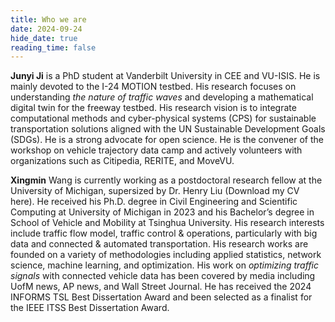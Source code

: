 ```yaml
---
title: Who we are
date: 2024-09-24
hide_date: true
reading_time: false
---
```

<!-- 
<style>
body {
  font-size: 18px;
}

h1 {
  font-size: 20px;
}

h2 {
  font-size: 18px;
}
h3 {
  font-size: 16px;
}
p {
  font-size: 16px;
}
/* Style for ordered lists */
ol {
  font-size: 16px;
  line-height: 1.6;
}

/* Style for unordered lists */
ul {
  font-size: 16px;
  line-height: 1.6;
}

/* Style for list items */
li {
  margin-bottom: 10px;
}
</style> -->

**Junyi Ji** is a PhD student at Vanderbilt University in CEE and VU-ISIS. He is mainly devoted to the I-24 MOTION testbed. His research focuses on understanding *the nature of traffic waves* and developing a mathematical digital twin for the freeway testbed. His research vision is to integrate computational methods and cyber-physical systems (CPS) for sustainable transportation solutions aligned with the UN Sustainable Development Goals (SDGs). He is a strong advocate for open science. He is the convener of the workshop on vehicle trajectory data camp and actively volunteers with organizations such as Citipedia, RERITE, and MoveVU.

**Xingmin** Wang is currently working as a postdoctoral research fellow at the University of Michigan, supersized by Dr. Henry Liu (Download my CV here). He received his Ph.D. degree in Civil Engineering and Scientific Computing at University of Michigan in 2023 and his Bachelor’s degree in School of Vehicle and Mobility at Tsinghua University. His research interests include traffic flow model, traffic control & operations, particularly with big data and connected & automated transportation. His research works are founded on a variety of methodologies including applied statistics, network science, machine learning, and optimization. His work on *optimizing traffic signals* with connected vehicle data has been covered by media including UofM news, AP news, and Wall Street Journal. He has received the 2024 INFORMS TSL Best Dissertation Award and been selected as a finalist for the IEEE ITSS Best Dissertation Award.